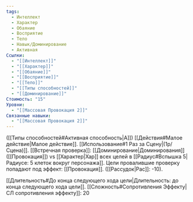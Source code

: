 ```yaml
---
tags:
  - Интеллект
  - Характер
  - Обаяние
  - Восприятие
  - Тело
  - Навык/Доминирование
  - Активная
Ссылки:
  - "[[Интеллект]]"
  - "[[Характер]]"
  - "[[Обаяние]]"
  - "[[Восприятие]]"
  - "[[Тело]]"
  - "[[Типы способностей]]"
  - "[[Доминирование]]"
Стоимость: "15"
Уровни:
  - "[[Массовая Провокация 2]]"
Связанные навыки:
  - "[[Массовая Провокация 2]]"
---
```

([[Типы способностей#Активная способность|А]]) [[Действия#Малое действие|Малое действие]]. [[Использование#1 Раз за Сцену|(1р/Сцена)]]. [[Встречная проверка]]: [[Доминирование|Доминирования]] ([[Провокация]]) vs [[Характер|Хар]] всех целей в [[Радиус#Вспышка 5|Радиусе: 5 клеток вокруг персонажа]]. Цели провалившие проверку попадают под эффект: [[Провокация]]. 
([[Рассудок|Рас]]: -10).

[[Длительность#До конца следующего хода цели|Длительность: до конца следующего хода цели]].
[[Сложность#Cопротивления Эффекту|СЛ сопротивления эффекту]]: 20
